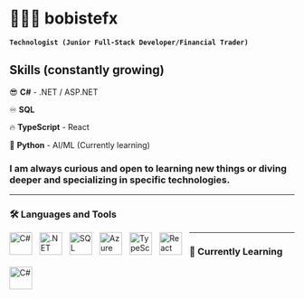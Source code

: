 # 🧑🏻‍💻 bobistefx

**`Technologist (Junior Full-Stack Developer/Financial Trader)`**

## Skills (constantly growing)
😎 **C#** - .NET / ASP.NET

♾️ **SQL**

🔥 **TypeScript** - React

🤖 **Python** - AI/ML (Currently learning)

### I am always curious and open to learning new things or diving deeper and specializing in specific technologies.

---

### 🛠️ Languages and Tools

<img align="left" alt="C#" width="40px" style="padding-right:10px;" src="https://cdn.jsdelivr.net/gh/devicons/devicon@latest/icons/csharp/csharp-original.svg" />
<img align="left" alt=".NET" width="40px" style="padding-right:10px;" src="https://cdn.jsdelivr.net/gh/devicons/devicon@latest/icons/dotnetcore/dotnetcore-original.svg" />
<img align="left" alt="SQL" width="40px" style="padding-right:10px;" src="https://cdn.jsdelivr.net/gh/devicons/devicon@latest/icons/azuresqldatabase/azuresqldatabase-original.svg" />
<img align="left" alt="Azure" width="40px" style="padding-right:10px;" src="https://cdn.jsdelivr.net/gh/devicons/devicon@latest/icons/azure/azure-original.svg" />
<img align="left" alt="TypeScript" width="40px" style="padding-right:10px;" src="https://cdn.jsdelivr.net/gh/devicons/devicon@latest/icons/typescript/typescript-original.svg" />
<img align="left" alt="React" width="40px" style="padding-right:10px;" src="https://cdn.jsdelivr.net/gh/devicons/devicon@latest/icons/react/react-original.svg" />

---

### 📖 Currently Learning

<img align="left" alt="C#" width="40px" style="padding-right:10px;" src="https://cdn.jsdelivr.net/gh/devicons/devicon@latest/icons/python/python-original.svg" />
